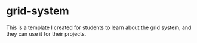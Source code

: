 # grid-system
This is a template I created for students to 
learn about the grid system, and they can use 
it for their projects.
